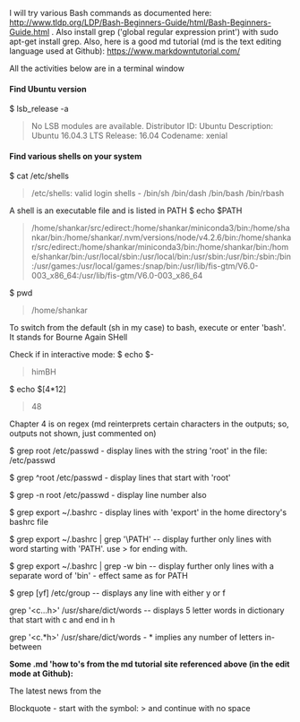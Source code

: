 I will try various Bash commands as documented here: http://www.tldp.org/LDP/Bash-Beginners-Guide/html/Bash-Beginners-Guide.html . 
Also install grep ('global regular expression print') with sudo apt-get install grep.
Also, here is a good md tutorial (md is the text editing language used at Github): https://www.markdowntutorial.com/

All the activities below are in a terminal window

#### Find Ubuntu version
$ lsb_release -a  
>No LSB modules are available.
Distributor ID:	Ubuntu
Description:	Ubuntu 16.04.3 LTS
Release:	16.04
Codename:	xenial

#### Find various shells on your system
$ cat /etc/shells  
>/etc/shells: valid login shells - 
/bin/sh
/bin/dash
/bin/bash
/bin/rbash

A shell is an executable file and is listed in PATH
$ echo $PATH   
>/home/shankar/src/edirect:/home/shankar/miniconda3/bin:/home/shankar/bin:/home/shankar/.nvm/versions/node/v4.2.6/bin:/home/shankar/src/edirect:/home/shankar/miniconda3/bin:/home/shankar/bin:/home/shankar/bin:/usr/local/sbin:/usr/local/bin:/usr/sbin:/usr/bin:/sbin:/bin:/usr/games:/usr/local/games:/snap/bin:/usr/lib/fis-gtm/V6.0-003_x86_64:/usr/lib/fis-gtm/V6.0-003_x86_64

$ pwd 
>/home/shankar

To switch from the default (sh in my case) to bash, execute or enter 'bash'. It stands for Bourne Again SHell

Check if in interactive mode:
$ echo $-
>himBH

$ echo $[4*12]
>48

Chapter 4 is on regex (md reinterprets certain characters in the outputs; so, outputs not shown, just commented on)

$ grep root /etc/passwd  - display lines with the string 'root' in the file: /etc/passwd

$ grep ^root /etc/passwd  - display lines that start with 'root'
 
$ grep -n root /etc/passwd - display line number also
 
$ grep export ~/.bashrc - display lines with 'export' in the home directory's bashrc file
 
$ grep export ~/.bashrc | grep '\PATH' -- display further only lines with word starting with 'PATH'. use \> for ending with.

$ grep export ~/.bashrc | grep -w bin -- display further only lines with a separate word of 'bin' - effect same as for PATH

$ grep [yf] /etc/group -- displays any line with either y or f

grep '\<c...h\>' /usr/share/dict/words  -- displays 5 letter words in dictionary that start with c and end in h 

grep '\<c.*h\>' /usr/share/dict/words  - * implies any number of letters in-between









**Some .md 'how to's from the md tutorial site referenced above (in the edit mode at Github):**


The latest news from the 

[BBC]: # (www.bbc.com)  


Blockquote - start with the symbol: > and continue with no space



